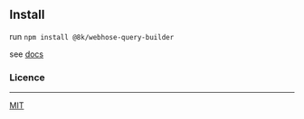 ## Install
run `npm install @8k/webhose-query-builder`

see [docs](https://company8k.github.io/webhose-query-builder/)

### Licence
---
[MIT](LICENSE)